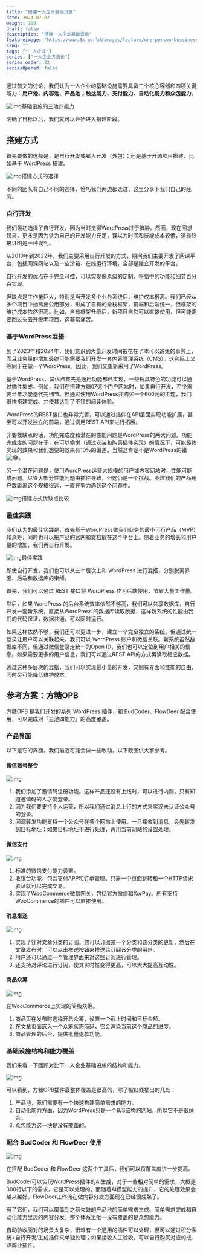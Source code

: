 ```yaml
---
title: "搭建一人企业基础设施"
date: 2024-07-02
weight: 100
draft: false
description: "搭建一人企业基础设施"
featureimage: "https://www.8x.world/images/feature/one-person-bussiness.jpg"
slug: ""
tags: ["一人企业"]
series: ["一人企业方法论"]
series_order: 22
seriesOpened: false
---
```


通过前文的讨论，我们认为一人企业的基础设施需要具备三个核心容器和四项关键能力：**用户池、内容池、产品池；触达能力、支付能力、自动化能力和众包能力**。

![img](https://r2.ft07.com/wp-content/uploads/2024/07/image-39-1024x457.png)基础设施的三池四能力

明确了目标以后，我们就可以开始进入搭建阶段。

## 搭建方式

首先要做的选择是，是自行开发或雇人开发（外包）；还是基于开源项目搭建，比如基于 WordPress 搭建。

![img](https://r2.ft07.com/wp-content/uploads/2024/07/image-40-1024x641.png)搭建方式的选择

不同的团队有自己不同的选择，恰巧我们两边都选过，这里分享下我们自己的经历。

### 自行开发

我们最初选择了自行开发，因为当时觉得WordPress过于臃肿。然而，现在回想起来，更多是因为认为自己的开发能力充足，误以为时间和技能成本较低，这最终被证明是一种误判。

从2019年到2022年，我们主要采用自行开发的方式，期间我们主要开发了网课平台，包括网课网站以及一些沙箱、在线运行环境，全部是独立开发的平台。

自行开发的优点在于完全可控，可以实现像素级的定制，将脑中的功能和细节百分百实现。

但缺点是工作量巨大，特别是当开发多个业务系统后，维护成本极高。我们已经从多个项目中抽离出公用部分，形成了自有的全栈框架，前端和后端统一，但框架的维护成本依然很高。比如，自有框架升级后，新项目自然可以直接使用，但可能需要回过头去升级老项目，这非常痛苦。

### 基于WordPress混搭

到了2023年和2024年，我们意识到大量开发时间被花在了本可以避免的事务上，而且业务量的增加最终可能需要我们开发一套内容管理系统（CMS），这实际上又等同于在做一个WordPress。因此，我们又重新采用了WordPress。

基于WordPress，其优点首先是通用功能都已实现，一些稍具特色的功能可以通过插件集成。例如，我们在搭建方糖07这个门户网站时，如果自行开发，至少需要半年才能迭代完细节。但通过使用WordPress并购买一个600元的主题，我们很快搭建完成、并使其达到了不错的阅读体验。

WordPress的REST接口也非常完善，可以通过插件在API层面实现功能扩展，甚至可以开发独立的前端，通过调用REST API来进行拓展。

非要找缺点的话，功能完成度和潜在的性能问题是WordPress的两大问题。功能完成度的问题在于，在可以偷懒（通过安装和购买插件实现）的情况下，可能最终实现的效果和我们想要的效果有10%的偏差。当然这肯定不是WordPress的错![😂](https://s.w.org/images/core/emoji/15.0.3/svg/1f602.svg)。

另一个潜在问题是，使用WordPress运营大规模的用户或内容网站时，性能可能成问题。尽管大部分性能问题由插件导致，但这仍是一个挑战。不过我们的产品用户数距离这个规模很远，一直在努力遇到这个问题中。

![img](https://r2.ft07.com/wp-content/uploads/2024/07/image-41-1024x467.png)搭建方式优缺点比较

### 最佳实践

我们认为的最佳实践是，首先基于WordPress做我们业务的最小可行产品（MVP）和众筹，同时也可以把产品的官网和文档放在这个平台上。随着业务的增长和用户量的增加，我们再自行开发。

![img](https://r2.ft07.com/wp-content/uploads/2024/07/image-42-1024x575.png)最佳实践

即使自行开发，我们也可以从三个层次上和 WordPress 进行混搭，分别脱离界面、后端和数据库的束缚。

首先，我们可以通过 REST 接口将 WordPress 作为后端使用，节省大量工作量。

然后，如果 WordPress 的后台系统效率依然不够高，我们可以共享数据库，自行开发一套新系统，直接从WordPress 的数据库读取数据，这样新系统的性能由我们的代码保证，数据共通，可以同时运行。

如果这样依然不够，我们还可以更进一步，建立一个完全独立的系统，但通过统一登录让用户可以关联起来。我们可以 WordPress 账户和微信关联。新系统虽然数据库不同，但通过微信登录走统一的Open ID，我们也可以定位到用户相关的信息。如果需要更多的用户信息，我们可以通过REST API的方式再读取相应数据。

通过这种多层次的混搭，我们可以实现最小量的开发，又拥有界面和性能的自由，同时尽可能降低维护成本。

## 参考方案：方糖OPB

方糖OPB 是我们开发的系列 WordPress 插件，和 BudCoder、FlowDeer 配合使用，可以完成对「三池四能力」的高度覆盖。

### 产品界面

以下是它的界面，我们最近可能会做一些改动，以下截图供大家参考。

#### 微信账号整合

![img](https://r2.ft07.com/wp-content/uploads/2024/07/image-43-1024x577.png)

1. 我们添加了邀请码注册功能。这样产品还没有上线时，可以进行内测，只有知道邀请码的人才能登录。
2. 因为我们要支持个人运营，所以我们通过消息上行的方式来实现未认证公众号的登录。
3. 回调转发功能支持一个公众号在多个网站上使用。一旦接收到消息，会先转发到目标地址；如果目标地址不进行处理，再用当前网站的设置处理。

#### 微信支付

![img](https://r2.ft07.com/wp-content/uploads/2024/07/image-44-1024x579.png)

1. 标准的微信支付能力设置。
2. 收银台功能，包含支付APP和订单管理。只需一个页面跳转和一个HTTP请求验证就可以完成交易。
3. 实现了WooCommerce微信网关，包括官方微信和XorPay。所有支持WooCommerce的插件可以直接使用。

#### 消息推送

![img](https://r2.ft07.com/wp-content/uploads/2024/07/image-45-1024x577.png)

1. 实现了针对文章分类的订阅。您可以订阅某一个分类和该分类的更新，然后在文章发布时，可以点击推送按钮来推送给订阅该分类的用户。
2. 用户还可以通过一个管理界面来对这些订阅进行管理。
3. 还支持对评论进行订阅，使其实时性变得更高，可以大大提高互动性。

#### 商品众筹

![img](https://r2.ft07.com/wp-content/uploads/2024/07/image-46-1024x577.png)

在WooCommerce上实现的简版众筹。

1. 商品页在发布时选择开启众筹，设置一个截止时间和目标金额。
2. 在文章页面嵌入一个众筹状态简码，它会渲染当前这个商品的进度。
3. 商品管理的后台，提供批量退款功能。

### 基础设施结构和能力覆盖

我们来看一下回顾对比下一人企业基础设施的结构和能力。

![img](https://r2.ft07.com/wp-content/uploads/2024/07/image-47-1024x567.png)

可以看到，方糖OPB插件最整体覆盖是很高的，除了被红线框出的几处：

1. 产品池，我们需要有一个快速构建简单需求的能力。
2. 自动化能力方面，因为WordPress只是一个B/S结构的网站，所以它不是很适合。
3. 众包能力这一块是没有覆盖的。

### 配合 BudCoder 和 FlowDeer 使用

![img](https://r2.ft07.com/wp-content/uploads/2024/07/image-48-1024x365.png)

在搭配 BudCoder 和 FlowDeer 这两个工具后，我们可以将覆盖度进一步提高。

BudCoder可以实现WordPress插件的AI生成，对于一些相对简单的需求，大概是300行以下的需求，它是可以处理的。而随着AI模型能力的提升，它的处理效果会越来越好。FlowDeer工作流在做内容分发方面现在已经很成熟了。

有了它们，我们可以覆盖到之前欠缺的产品池的简单需求生成、简单需求完成和自动化能力里边的内容分发。整个体系里唯一没有覆盖的是众包能力。

自动验收面对的场景太复杂，很难有一个通用的插件可以处理，但可以通过积分系统+自行开发/生成插件来单独处理；如果接收人工验收，可以自行购买对应的成熟商业插件。